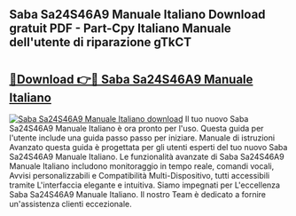 ## Saba Sa24S46A9 Manuale Italiano Download gratuit PDF - Part-Cpy Italiano Manuale dell'utente di riparazione gTkCT

# <h2><a href="http://dfdsk30.blite.top/?on=Saba+Sa24S46A9+Manuale+Italiano">🔗Download 👉🔴 Saba Sa24S46A9 Manuale Italiano</a></h2>

[![Saba Sa24S46A9 Manuale Italiano download](https://i.imgur.com/lujVjoI.png)](http://dfdsk30.blite.top/?on=Saba+Sa24S46A9+Manuale+Italiano)
Il tuo nuovo Saba Sa24S46A9 Manuale Italiano è ora pronto per l'uso. Questa guida per l'utente include una guida passo passo per iniziare. Manuale di istruzioni Avanzato questa guida è progettata per gli utenti esperti del tuo nuovo Saba Sa24S46A9 Manuale Italiano. Le funzionalità avanzate di Saba Sa24S46A9 Manuale Italiano includono monitoraggio in tempo reale, comandi vocali, Avvisi personalizzabili e Compatibilità Multi-Dispositivo, tutti accessibili tramite L'interfaccia elegante e intuitiva. Siamo impegnati per L'eccellenza Saba Sa24S46A9 Manuale Italiano. Il nostro Team è dedicato a fornire un'assistenza clienti eccezionale.
